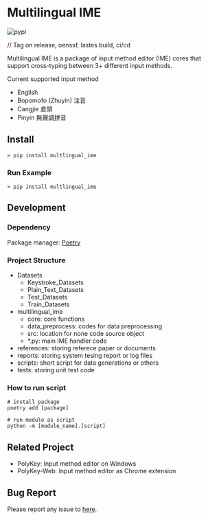 # Multilingual IME

![pypi](https://img.shields.io/pypi/v/multilingual_ime)

// Tag on release, oenssf, lastes build, ci/cd

Multilingual IME is a package of input method editor (IME) cores that support cross-typing between 3+ different input methods.

Current supported input method

* English
* Bopomofo (Zhuyin) 注音
* Cangjie 倉頡
* Pinyin 無聲調拼音

## Install

```shell
> pip install multlingual_ime
```

### Run Example

```shell
> pip install multlingual_ime
```



## Development

### Dependency

Package manager: [Poetry](https://python-poetry.org/)

### Project Structure

* Datasets
  * Keystroke_Datasets
  * Plain_Text_Datasets
  * Test_Datasets
  * Train_Datasets
* multilingual_ime
  * core: core functions
  * data_preprocess: codes for data preprocessing
  * src: location for none code source object
  * \*.py: main IME handler code
* references: storing referece paper or documents
* reports: storing system tesing report or log files
* scripts: short script for data generations or others
* tests: storing unit test code

### How to run script

```shell
# install package
poetry add [package]

# run module as script
python -m [module_name].[script]
```

## Related Project

* PolyKey: Input method editor on Windows
* PolyKey-Web: Input method editor as Chrome extension

## Bug Report

Please report any issue to [here](https://github.com/Zen-Transform/Multilingual-IME/issues).
